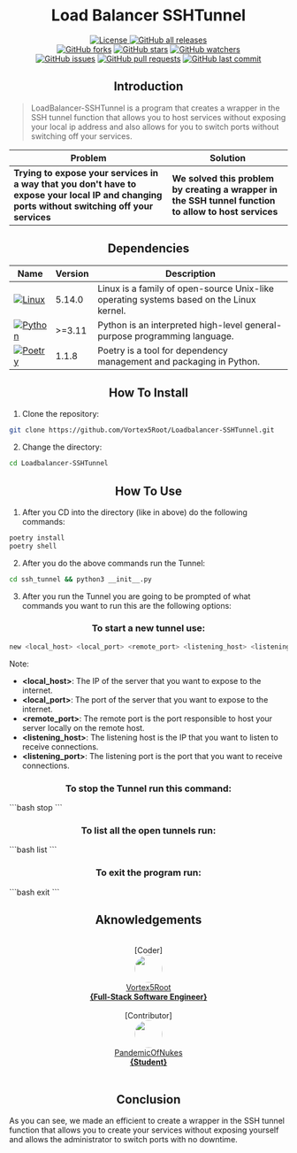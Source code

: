 <h1 align="center">Load Balancer SSHTunnel</h1>
<p align="center">
    <a href="https://github.com/Vortex5Root/Loadbalancer-SSHTunnel/blob/master/LICENSE"><img src="https://img.shields.io/github/license/Vortex5Root/Loadbalancer-SSHTunnel.svg" alt="License">
    <a href="https://github.com/Vortex5Root/Loadbalancer-SSHTunnel/releases"><img src="https://img.shields.io/github/downloads/Vortex5Root/Loadbalancer-SSHTunnel/total.svg" alt="GitHub all releases"></a><br>
    <a href="https://github.com/Vortex5Root/Loadbalancer-SSHTunnel/network"><img src="https://img.shields.io/github/forks/Vortex5Root/Loadbalancer-SSHTunnel.svg" alt="GitHub forks"></a>
    <a href="https://github.com/Vortex5Root/Loadbalancer-SSHTunnel/stargazers"><img src="https://img.shields.io/github/stars/Vortex5Root/Loadbalancer-SSHTunnel.svg" alt="GitHub stars"></a>
    <a href="https://github.com/Vortex5Root/Loadbalancer-SSHTunnel/watchers"><img src="https://img.shields.io/github/watchers/Vortex5Root/Loadbalancer-SSHTunnel.svg" alt="GitHub watchers"></a><br>
    <a href="https://github.com/Vortex5Root/Loadbalancer-SSHTunnel/issues"><img src="https://img.shields.io/github/issues/Vortex5Root/Loadbalancer-SSHTunnel.svg" alt="GitHub issues"></a>
    <a href="https://github.com/Vortex5Root/Loadbalancer-SSHTunnel/pulls"><img src="https://img.shields.io/github/issues-pr/Vortex5Root/Loadbalancer-SSHTunnel.svg" alt="GitHub pull requests"></a>
    <a href="https://github.com/Vortex5Root/Loadbalancer-SSHTunnel/commits/master"><img src="https://img.shields.io/github/last-commit/Vortex5Root/Loadbalancer-SSHTunnel.svg" alt="GitHub last commit"></a>
</p>

<h2 align="center">Introduction</h2>

> LoadBalancer-SSHTunnel is a program that creates a wrapper in the SSH tunnel function that allows you to host services without exposing your local ip address and also allows for you to switch ports without switching off your services. 

| Problem | Solution |
| --- | --- |
| **Trying to expose your services in a way that you don't have to expose your local IP and changing ports without switching off your services** | **We solved this problem by creating a wrapper in the SSH tunnel function to allow to host services** |

<h2 align="center">Dependencies</h2>

| Name | Version | Description |
| --- | --- | --- |
| [![Linux](https://img.shields.io/badge/Linux-A81D33?style=for-the-badge&logo=linux&logoColor=ffffff)](https://www.linux.org/) | 5.14.0 | Linux is a family of open-source Unix-like operating systems based on the Linux kernel. |
| [![Python](https://img.shields.io/badge/Python-3776AB?style=for-the-badge&logo=python&logoColor=ffdd54)](https://www.python.org/) | >=3.11 | Python is an interpreted high-level general-purpose programming language. |
| [![Poetry](https://img.shields.io/endpoint?url=https://python-poetry.org/badge/v0.json?style=for-the-badge)](https://python-poetry.org/) | 1.1.8 | Poetry is a tool for dependency management and packaging in Python. |

<h2 align="center"> How To Install </h2>

1. Clone the repository:
```bash
git clone https://github.com/Vortex5Root/Loadbalancer-SSHTunnel.git
```

2. Change the directory:
```bash
cd Loadbalancer-SSHTunnel
```

<h2 align="center"> How To Use </h2>

1. After you CD into the directory (like in above) do the following commands:

```bash
poetry install
poetry shell
```

2. After you do the above commands run the Tunnel:

```bash
cd ssh_tunnel && python3 __init__.py
```

3. After you run the Tunnel you are going to be prompted of what commands you want to run this are the following options:

<h3 align="center"> To start a new tunnel use:</h3>

```bash
new <local_host> <local_port> <remote_port> <listening_host> <listening_port>
```

Note:
- **<local_host>**: The IP of the server that you want to expose to the internet.
- **<local_port>**: The port of the server that you want to expose to the internet.
- **<remote_port>**: The remote port is the port responsible to host your server locally on the remote host.
- **<listening_host>**: The listening host is the IP that you want to listen to receive connections.
- **<listening_port>**: The listening port is the port that you want to receive connections.

<h3 align="center"> To stop the Tunnel run this command:</h3>
```bash
stop <remote_port>
```

<h3 align="center"> To list all the open tunnels run:</h3>
```bash
list
```

<h3 align="center"> To exit the program run:</h3>
```bash
exit 
```

<h2 align="center"> Aknowledgements </h2>

<p align="center">
    <br>[Coder]<br>
    <a href="https://github.com/Vortex5Root"><img src=https://avatars.githubusercontent.com/u/102427260?s=200&v=4 width=50 style="border-radius: 50%;"><br>Vortex5Root <br><b>        {Full-Stack Software Engineer}</b></a><br>
    <br>[Contributor]<br>
    <a href="https://github.com/PandemicOfNukes"><img src=https://avatars.githubusercontent.com/u/59929476?s=200&v=4 width=50 style="border-radius: 50%;"><br>PandemicOfNukes <br><b>        {Student}</b></a><br><br>
</p>

<h2 align="center"> Conclusion </h2>
As you can see, we made an efficient to create a wrapper in the SSH tunnel function that allows you to create your services without exposing yourself and allows the administrator to switch ports with no downtime.

